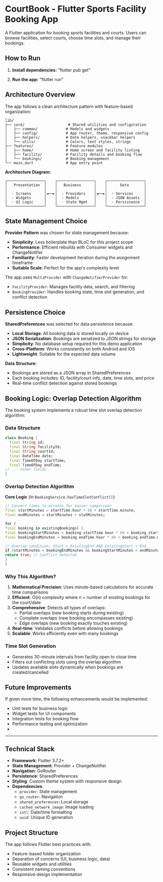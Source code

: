 # CourtBook - Flutter Sports Facility Booking App

A Flutter application for booking sports facilities and courts. Users can browse facilities, select
courts, choose time slots, and manage their bookings.

## How to Run

1. **Install dependencies:**
   "flutter pub get"

2. **Run the app:**
   "flutter run"

## Architecture Overview

The app follows a clean architecture pattern with feature-based organization:

```
lib/
├── core/                    # Shared utilities and configuration
│   ├── common/             # Models and widgets
│   ├── config/             # App router, theme, responsive config
│   ├── helpers/            # Date helpers, snackbar helpers
│   └── utils/              # Colors, text styles, strings
├── features/               # Feature modules
│   ├── home/               # Home screen and facility listing
│   ├── facility/           # Facility details and booking flow
│   └── bookings/           # Booking management
└── main.dart               # App entry point
```

**Architecture Diagram:**

```
┌─────────────────┐    ┌─────────────────┐    ┌─────────────────┐
│   Presentation  │    │   Business      │    │      Data       │
│                 │    │                 │    │                 │
│  - Screens      │◄──►│  - Providers    │◄──►│  - Services     │
│  - Widgets      │    │  - Models       │    │  - JSON Assets  │
│  - UI Logic     │    │  - State Mgmt   │    │  - Persistence  │
└─────────────────┘    └─────────────────┘    └─────────────────┘
```

## State Management Choice

**Provider Pattern** was chosen for state management because:

- **Simplicity**: Less boilerplate than BLoC for this project scope
- **Performance**: Efficient rebuilds with Consumer widgets and ChangeNotifier
- **Familiarity**: Faster development iteration during the assignment timeframe
- **Suitable Scale**: Perfect for the app's complexity level

The app uses `MultiProvider` with `ChangeNotifierProvider` for:

- `FacilityProvider`: Manages facility data, search, and filtering
- `BookingProvider`: Handles booking state, time slot generation, and conflict detection

## Persistence Choice

**SharedPreferences** was selected for data persistence because:

- **Local Storage**: All booking data is stored locally on device
- **JSON Serialization**: Bookings are serialized to JSON strings for storage
- **Simplicity**: No database setup required for this demo application
- **Cross-Platform**: Works consistently on both Android and iOS
- **Lightweight**: Suitable for the expected data volume

**Data Structure:**

- Bookings are stored as a JSON array in SharedPreferences
- Each booking includes: ID, facility/court info, date, time slots, and price
- Real-time conflict detection against stored bookings

## Booking Logic: Overlap Detection Algorithm

The booking system implements a robust time slot overlap detection algorithm:

### Data Structure

```dart
class Booking {
  final String id;
  final String facilityId;
  final String courtId;
  final DateTime date;
  final TimeOfDay startTime;
  final TimeOfDay endTime;
// ... other fields
}
```

### Overlap Detection Algorithm

**Core Logic** (in `BookingService.hasTimeSlotConflict()`):

```dart
// Convert times to minutes for easier comparison
final startMinutes = startTime.hour * 60 + startTime.minute;
final endMinutes = startMinutes + slotMinutes;

for (
final booking in existingBookings) {
final bookingStartMinutes = booking.startTime.hour * 60 + booking.startTime.minute;
final bookingEndMinutes = booking.endTime.hour * 60 + booking.endTime.minute;

// Overlap condition: Start < ExistingEnd AND ExistingStart < End
if (startMinutes < bookingEndMinutes && bookingStartMinutes < endMinutes) {
return true; // Conflict detected
}
}
```

### Why This Algorithm?

1. **Mathematical Precision**: Uses minute-based calculations for accurate time comparisons
2. **Efficient**: O(n) complexity where n = number of existing bookings for the court/date
3. **Comprehensive**: Detects all types of overlaps:
    - Partial overlaps (new booking starts during existing)
    - Complete overlaps (new booking encompasses existing)
    - Edge overlaps (new booking exactly touches existing)
4. **Real-time**: Validates conflicts before allowing bookings
5. **Scalable**: Works efficiently even with many bookings

### Time Slot Generation

- Generates 30-minute intervals from facility open to close time
- Filters out conflicting slots using the overlap algorithm
- Updates available slots dynamically when bookings are created/cancelled

## Future Improvements

If given more time, the following enhancements would be implemented:

- Unit tests for business logic
- Widget tests for UI components
- Integration tests for booking flow
- Performance testing and optimization
-

---

## Technical Stack

- **Framework**: Flutter 3.7.2+
- **State Management**: Provider + ChangeNotifier
- **Navigation**: GoRouter
- **Persistence**: SharedPreferences
- **Styling**: Custom theme system with responsive design
- **Dependencies**:
    - `provider`: State management
    - `go_router`: Navigation
    - `shared_preferences`: Local storage
    - `cached_network_image`: Image loading
    - `intl`: Date/time formatting
    - `uuid`: Unique ID generation

## Project Structure

The app follows Flutter best practices with:

- Feature-based folder organization
- Separation of concerns (UI, business logic, data)
- Reusable widgets and utilities
- Consistent naming conventions
- Responsive design implementation
